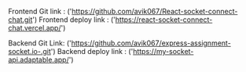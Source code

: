 Frontend Git link :  ('https://github.com/avik067/React-socket-connect-chat.git')
Frontend deploy link :  ('https://react-socket-connect-chat.vercel.app/')

Backend Git Link:  ('https://github.com/avik067/express-assignment-socket.io-.git')
Backend deploy link :  ('https://my-socket-api.adaptable.app/')

